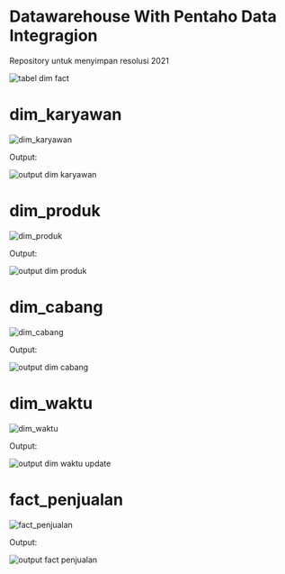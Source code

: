 # Datawarehouse With Pentaho Data Integragion
Repository untuk menyimpan resolusi 2021

![tabel dim fact](https://user-images.githubusercontent.com/8768315/104673762-f7020800-5714-11eb-80bf-0a82c5d21b20.png)


# dim_karyawan
![dim_karyawan](https://user-images.githubusercontent.com/8768315/104672879-2ca5f180-5713-11eb-8077-8f5fab016643.png)

Output:

![output dim karyawan](https://user-images.githubusercontent.com/8768315/104672892-316aa580-5713-11eb-99f2-9d021b2b346f.png)

# dim_produk
![dim_produk](https://user-images.githubusercontent.com/8768315/104672964-55c68200-5713-11eb-9d05-3394fb6c0e2c.png)

Output:

![output dim produk](https://user-images.githubusercontent.com/8768315/104673001-7098f680-5713-11eb-8001-bb8089836073.png)

# dim_cabang
![dim_cabang](https://user-images.githubusercontent.com/8768315/104672720-ea7cb000-5712-11eb-89dc-829f4e219cac.png)

Output:

![output dim cabang](https://user-images.githubusercontent.com/8768315/104672792-084a1500-5713-11eb-9376-c1754aa58507.png)

# dim_waktu
![dim_waktu](https://user-images.githubusercontent.com/8768315/104673086-9d4d0e00-5713-11eb-8e84-1251e5c8bcb9.png)

Output:

![output dim waktu update](https://user-images.githubusercontent.com/8768315/104673102-a342ef00-5713-11eb-9efe-3ba5818ae910.png)

# fact_penjualan
![fact_penjualan](https://user-images.githubusercontent.com/8768315/104673982-637d0700-5715-11eb-8100-e692df5c5110.png)

Output:

![output fact penjualan](https://user-images.githubusercontent.com/8768315/104673990-67a92480-5715-11eb-881d-052fad8fc128.png)

